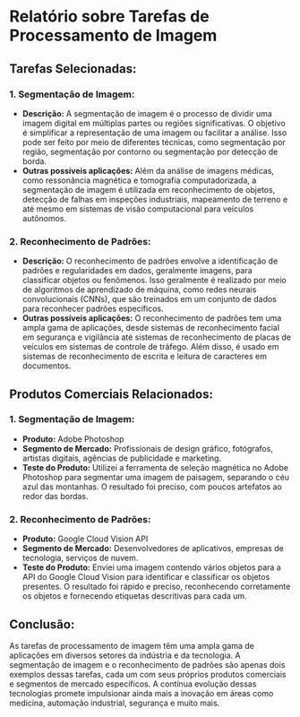 # Relatório sobre Tarefas de Processamento de Imagem

## Tarefas Selecionadas:

### 1. Segmentação de Imagem:
   - **Descrição:** A segmentação de imagem é o processo de dividir uma imagem digital em múltiplas partes ou regiões significativas. O objetivo é simplificar a representação de uma imagem ou facilitar a análise. Isso pode ser feito por meio de diferentes técnicas, como segmentação por região, segmentação por contorno ou segmentação por detecção de borda.
   - **Outras possíveis aplicações:** Além da análise de imagens médicas, como ressonância magnética e tomografia computadorizada, a segmentação de imagem é utilizada em reconhecimento de objetos, detecção de falhas em inspeções industriais, mapeamento de terreno e até mesmo em sistemas de visão computacional para veículos autônomos.

### 2. Reconhecimento de Padrões:
   - **Descrição:** O reconhecimento de padrões envolve a identificação de padrões e regularidades em dados, geralmente imagens, para classificar objetos ou fenômenos. Isso geralmente é realizado por meio de algoritmos de aprendizado de máquina, como redes neurais convolucionais (CNNs), que são treinados em um conjunto de dados para reconhecer padrões específicos.
   - **Outras possíveis aplicações:** O reconhecimento de padrões tem uma ampla gama de aplicações, desde sistemas de reconhecimento facial em segurança e vigilância até sistemas de reconhecimento de placas de veículos em sistemas de controle de tráfego. Além disso, é usado em sistemas de reconhecimento de escrita e leitura de caracteres em documentos.

## Produtos Comerciais Relacionados:

### 1. Segmentação de Imagem:
   - **Produto:** Adobe Photoshop
   - **Segmento de Mercado:** Profissionais de design gráfico, fotógrafos, artistas digitais, agências de publicidade e marketing.
   - **Teste do Produto:** Utilizei a ferramenta de seleção magnética no Adobe Photoshop para segmentar uma imagem de paisagem, separando o céu azul das montanhas. O resultado foi preciso, com poucos artefatos ao redor das bordas.

### 2. Reconhecimento de Padrões:
   - **Produto:** Google Cloud Vision API
   - **Segmento de Mercado:** Desenvolvedores de aplicativos, empresas de tecnologia, serviços de nuvem.
   - **Teste do Produto:** Enviei uma imagem contendo vários objetos para a API do Google Cloud Vision para identificar e classificar os objetos presentes. O resultado foi rápido e preciso, reconhecendo corretamente os objetos e fornecendo etiquetas descritivas para cada um.

## Conclusão:

As tarefas de processamento de imagem têm uma ampla gama de aplicações em diversos setores da indústria e da tecnologia. A segmentação de imagem e o reconhecimento de padrões são apenas dois exemplos dessas tarefas, cada um com seus próprios produtos comerciais e segmentos de mercado específicos. A contínua evolução dessas tecnologias promete impulsionar ainda mais a inovação em áreas como medicina, automação industrial, segurança e muito mais.
